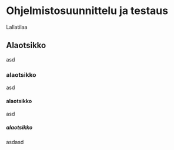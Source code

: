 # Ohjelmistosuunnittelu ja testaus

Lallatilaa

## Alaotsikko
asd
### alaotsikko
asd
#### alaotsikko
asd
##### alaotsikko
asdasd
